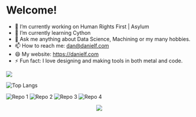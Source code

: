 <h1>Welcome!</h1>


- 🔭 I’m currently working on Human Rights First | Asylum
- 🌱 I’m currently learning Cython
- 💬 Ask me anything about Data Science, Machining or my many hobbies.
- 📫 How to reach me: dan@danielf.com
- 😄 My website: https://danielf.com
- ⚡ Fun fact: I love designing and making tools in both metal and code.



<img src="https://github-readme-stats.vercel.app/api?username=Daniel-Fernandez-951&show_icons=true&theme=radical&title_color=8E2DE2&text_color=fff&icon_color=8E2DE2">

![Top Langs](https://github-readme-stats.vercel.app/api/top-langs/?username=Daniel-Fernandez-951&theme=radical&title_color=8E2DE2&text_color=fff)


![Repo 1](https://github-readme-stats.vercel.app/api/pin/?username=Daniel-Fernandez-951&repo=Heard-Immunity&show_icons=true&theme=radical&title_color=8E2DE2&text_color=fff&icon_color=8E2DE2)
![Repo 2](https://github-readme-stats.vercel.app/api/pin/?username=Daniel-Fernandez-951&repo=Mining-Stats&show_icons=true&theme=radical&title_color=8E2DE2&text_color=fff&icon_color=8E2DE2)
![Repo 3](https://github-readme-stats.vercel.app/api/pin/?username=Lambda-School-Labs&repo=human-rights-first-asylum-ds-a&show_icons=true&theme=radical&title_color=8E2DE2&text_color=fff&icon_color=8E2DE2)
![Repo 4](https://github-readme-stats.vercel.app/api/pin/?username=Tgemayel&repo=vpnbot&show_icons=true&theme=radical&title_color=8E2DE2&text_color=fff&icon_color=8E2DE2)

<p align="center">
<img src="https://visitor-badge.laobi.icu/badge?page_id=Daniel-Fernandez-951" id="counter">
</p>


